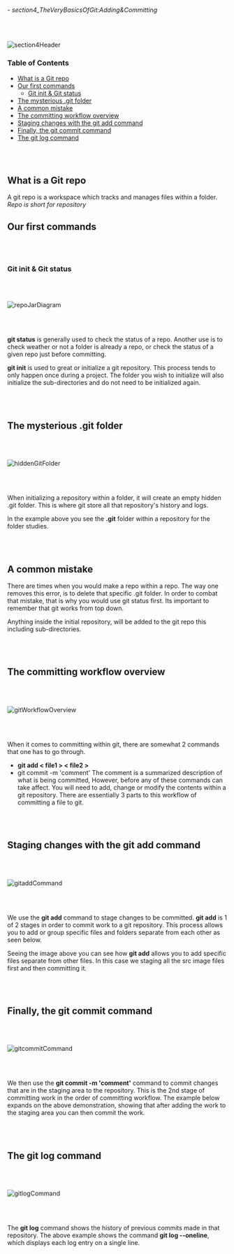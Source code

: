 ###### - section4_TheVeryBasicsOfGit:Adding&Committing

<br>

<!--
Section Header
-->

![section4Header](../../src/git/doc/section04Header.png 'Section4 Header')

<!--
Table of Contents 
-->

### **Table of Contents**

+ [What is a Git repo](#what-is-a-git-repo)
+ [Our first commands](#our-first-commands)
    - [Git init & Git status](#git-init--git-status)
+ [The mysterious .git folder](#the-mysterious-git-folder)
+ [A common mistake](#a-common-mistake)
+ [The committing workflow overview](#the-committing-workflow-overview)
+ [Staging changes with the git add command](#staging-changes-with-the-git-add-command)
+ [Finally, the git commit command](#finally-the-git-commit-command)
+ [The git log command](#the-git-log-command)

<br>
<br>

<!--
Start of Document
-->

## **What is a Git repo**

A git repo is a workspace which tracks and manages files within a folder. _Repo is short for repository_ 

## **Our first commands**

<br>
<br>

### **Git init & Git status**

<br>
<br>

![repoJarDiagram](../../src/git/repoJarDiagram.png 'Diagram illustrating a git repository')

<br>
<br>

**git status** is generally used to check the status of a repo. Another use is to check weather or not a folder is already a repo, or check the status of a given repo just before committing.

**git init** is used to great or initialize a git repository. This process tends to only happen once during a project. The folder you wish to initialize will also initialize the sub-directories and do not need to be initialized again.

<br>
<br>

## **The mysterious .git folder**

<br>
<br>

![hiddenGitFolder](../../src/git/hiddenGitFolder.png 'Illustrating the .git folder within a git repo')

<br>
<br>

When initializing a repository within a folder, it will create an empty hidden .git folder. This is where git store all that repository's history and logs.

In the example above you see the **.git** folder within a repository for the folder studies.

<br>
<br>

## **A common mistake**

There are times when you would make a repo within a repo. The way one removes this error, is to delete that specific .git folder. In order to combat that mistake, that is why you would use git status first. Its important to remember that git works from top down.

Anything inside the initial repository, will be added to the git repo this including sub-directories.

<br>
<br>

## **The committing workflow overview**

<br>
<br>

![gitWorkflowOverview](../../src/git/gitWorkflowOverview.png 'Illustration showing the git workflow of committing a file')

<br>
<br>

When it comes to committing within git, there are somewhat 2 commands that one has to go through.
* **git add < file1 > < file2 >**
* git commit -m 'comment'
The comment is a summarized description of what is being committed, However, before any of these commands can take affect. You will need to add, change or modify the contents within a git repository. There are essentially 3 parts to this workflow of committing a file to git.

<br>
<br>

## **Staging changes with the git add command**

<br>
<br>

![gitaddCommand](../../src/git/gitaddCommand.png 'Example of a git add command')

<br>
<br>

We use the **git add** command to stage changes to be committed. **git add** is 1 of 2 stages in order to commit work to a git repository. This process allows you to add or group specific files and folders separate from each other as seen below.

Seeing the image above you can see how **git add** allows you to add specific files separate from other files. In this case we staging all the src image files first and then committing it.

<br>
<br>

## **Finally, the git commit command**

<br>
<br>

![gitcommitCommand](../../src/git/gitcommitCommand.png 'Example of a git commit command')

<br>
<br>

We then use the **git commit -m 'comment'** command to commit changes that are in the staging area to the repository. This is the 2nd stage of committing work in the order of committing workflow. The example below expands on the above demonstration, showing that after adding the work to the staging area you can then commit the work.

<br>
<br>

## **The git log command**

<br>
<br>

![gitlogCommand](../../src/git/gitlogCommand.png 'Example of the git log command')

<br>
<br>

The **git log** command shows the history of previous commits made in that repository. The above example shows the command **git log --oneline**, which displays each log entry on a single line.

<br>
<br>

<!--
End of Document
-->